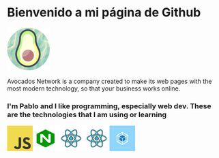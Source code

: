 <h1> Bienvenido a mi página de Github </h1>
<img src="./readme-img/avocado_log.png" alt="Avocados logo." width="100" height="100">
<p>Avocados Network is a company created to make its web pages with the most modern technology, so that your business works online.</p>
<h3>I'm Pablo and I like programming, especially web dev. These are the technologies that I am using or learning</h3>
<div style="display: flex;">
    <img src="./readme-img/javascript-icon-png.png" alt="Js logo" width="60" height="60">
    <img src="./readme-img/nginx.png" alt="nginx logo" width="60" height="60">
    <img src="./readme-img/react.png" alt="php logo" width="60" height="60">
    <img src="./readme-img/react.png" alt="reactjs logo" width="60" height="60">
    <img src="./readme-img/webpack.png" alt="webpack logo" width="60" height="60">
</div>